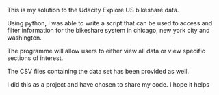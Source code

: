 This is my solution to the Udacity Explore US bikeshare data.

Using python, I was able to write a script that can be used to access and filter information for the bikeshare system in chicago, new york city and washington.

The programme will allow users to either view all data or view specific sections of interest.

The CSV files containing the data set has been provided as well.

I did this as a project and have chosen to share my code. I hope it helps
